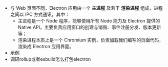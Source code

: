 - 与 Web 页面不同，Electron 应用由一个 **主进程** 及若干 **渲染进程** 组成，进程之间以 IPC 方式通讯，其中：
	- 主进程是一个 Node 程序，能够使用所有 Node 能力及 Electron 提供的 Native API，主要负责应用窗口的创建与销毁、事件注册分发、版本更新等；
	- 渲染进程本质上是一个 Chromium 实例，负责加载我们编写的页面代码，渲染成 Electron 应用界面。
- [示例](https://github.com/Tecvan-fe/webpack-book-samples/tree/main/8-3_electron-wp)
- 调研rollup或者esbuild怎么打包electron